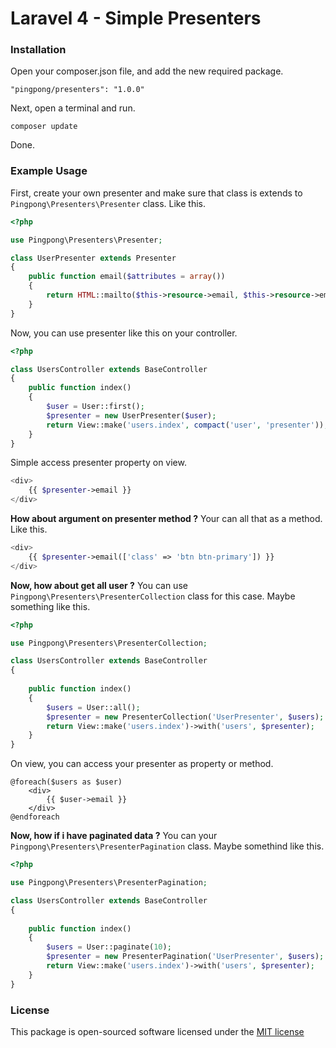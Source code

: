 Laravel 4 - Simple Presenters
=============================

### Installation

Open your composer.json file, and add the new required package.
	
 	"pingpong/presenters": "1.0.0" 

Next, open a terminal and run.

  	composer update 

Done.

### Example Usage

First, create your own presenter and make sure that class is extends to `Pingpong\Presenters\Presenter` class. Like this.

```php
<?php

use Pingpong\Presenters\Presenter;

class UserPresenter extends Presenter
{
	public function email($attributes = array())
	{
		return HTML::mailto($this->resource->email, $this->resource->email, $attributes);
	}
}

```

Now, you can use presenter like this on your controller.

```php
<?php

class UsersController extends BaseController
{
	public function index()
	{
		$user = User::first();
		$presenter = new UserPresenter($user);
		return View::make('users.index', compact('user', 'presenter'));
	}
}

```

Simple access presenter property on view.
```php
<div>
	{{ $presenter->email }}
</div>
```

**How about argument on presenter method ?**
Your can all that as a method. Like this.
```php
<div>
	{{ $presenter->email(['class' => 'btn btn-primary']) }}
</div>
```

**Now, how about get all user ?**
You can use `Pingpong\Presenters\PresenterCollection` class for this case.
Maybe something like this.

```php
<?php

use Pingpong\Presenters\PresenterCollection;

class UsersController extends BaseController
{
	
	public function index()
	{
		$users = User::all();
		$presenter = new PresenterCollection('UserPresenter', $users);
		return View::make('users.index')->with('users', $presenter);
	}
}
```

On view, you can access your presenter as property or method.

```
@foreach($users as $user)
	<div>
		{{ $user->email }}
	</div>
@endforeach
```

**Now, how if i have paginated data ?**
You can your `Pingpong\Presenters\PresenterPagination` class.
Maybe somethind like this.

```php
<?php

use Pingpong\Presenters\PresenterPagination;

class UsersController extends BaseController
{
	
	public function index()
	{
		$users = User::paginate(10);
		$presenter = new PresenterPagination('UserPresenter', $users);
		return View::make('users.index')->with('users', $presenter);
	}
}
```

### License

This package is open-sourced software licensed under the [MIT license](http://opensource.org/licenses/MIT)